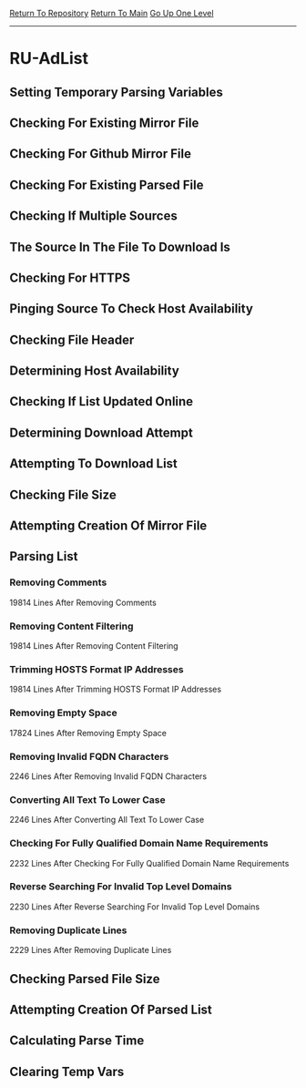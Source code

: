 [Return To Repository](https://github.com/deathbybandaid/piholeparser/)
[Return To Main](https://github.com/deathbybandaid/piholeparser/blob/master/RecentRunLogs/Mainlog.md)
[Go Up One Level](https://github.com/deathbybandaid/piholeparser/blob/master/RecentRunLogs/TopLevelScripts/30-Processing-External-Blacklists.md)
____________________________________
# RU-AdList
## Setting Temporary Parsing Variables
## Checking For Existing Mirror File
## Checking For Github Mirror File
## Checking For Existing Parsed File
## Checking If Multiple Sources
## The Source In The File To Download Is
## Checking For HTTPS
## Pinging Source To Check Host Availability
## Checking File Header
## Determining Host Availability
## Checking If List Updated Online
## Determining Download Attempt
## Attempting To Download List
## Checking File Size
## Attempting Creation Of Mirror File
## Parsing List
### Removing Comments
19814 Lines After Removing Comments
### Removing Content Filtering
19814 Lines After Removing Content Filtering
### Trimming HOSTS Format IP Addresses
19814 Lines After Trimming HOSTS Format IP Addresses
### Removing Empty Space
17824 Lines After Removing Empty Space
### Removing Invalid FQDN Characters
2246 Lines After Removing Invalid FQDN Characters
### Converting All Text To Lower Case
2246 Lines After Converting All Text To Lower Case
### Checking For Fully Qualified Domain Name Requirements
2232 Lines After Checking For Fully Qualified Domain Name Requirements
### Reverse Searching For Invalid Top Level Domains
2230 Lines After Reverse Searching For Invalid Top Level Domains
### Removing Duplicate Lines
2229 Lines After Removing Duplicate Lines
## Checking Parsed File Size
## Attempting Creation Of Parsed List
## Calculating Parse Time
## Clearing Temp Vars
